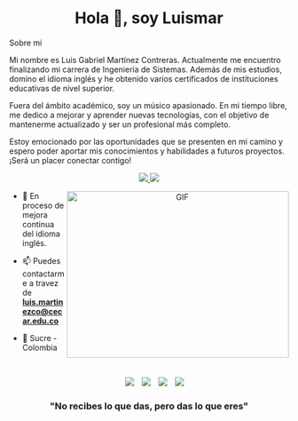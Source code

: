 <h1 align="center">Hola 👋, soy Luismar</h1>

<p>Sobre mí

Mi nombre es Luis Gabriel Martínez Contreras. Actualmente me encuentro finalizando mi carrera de Ingeniería de Sistemas. Además de mis estudios, domino el idioma inglés y he obtenido varios certificados de instituciones educativas de nivel superior.

Fuera del ámbito académico, soy un músico apasionado. En mi tiempo libre, me dedico a mejorar y aprender nuevas tecnologías, con el objetivo de mantenerme actualizado y ser un profesional más completo.

Estoy emocionado por las oportunidades que se presenten en mi camino y espero poder aportar mis conocimientos y habilidades a futuros proyectos. ¡Será un placer conectar contigo!</p>

<p align="center">
  <a href="https://skillicons.dev">
    <img src="https://skillicons.dev/icons?i=github,git,notion,stackoverflow,visualstudio,vscode,windows,mint"/>
<img src="https://skillicons.dev/icons?i=py,bootstrap,tailwind,css,html,js,figma,laravel,mysql,postman,php"/>
  </a>
</p>
<a target="_blank" align="center">
  <img align="right" top="500" height="300" width="400" alt="GIF" src="https://media.giphy.com/media/SWoSkN6DxTszqIKEqv/giphy.gif">
</a>

- 🌱 En proceso de mejora continua del idioma inglés.</a>

- 📫 Puedes contactarme a travez de **luis.martinezco@cecar.edu.co**</a>

- 📍 Sucre - Colombia
<br/>


<p align="center">

 <div align="center"  class="icons-social" style="margin-left: 10px;">
        <a style="margin-left: 10px;"  target="_blank" href="https://www.linkedin.com/in/luismarbv/">
			<img src="https://img.icons8.com/doodle/40/000000/linkedin--v2.png"></a>
        <a style="margin-left: 10px;" target="_blank" href="https://github.com/luismartco">
		<img src="https://img.icons8.com/doodle/40/000000/github--v1.png"></a>		
        <a style="margin-left: 10px;" target="_blank" href="https://www.instagram.com/luismarbv/">
			<img src="https://img.icons8.com/doodle/40/000000/instagram-new--v2.png"></a>
		<a style="margin-left: 10px;" target="_blank" href="https://twitter.com/theluismar1/">
			<img src="https://img.icons8.com/doodle/1x/twitter-squared--v2.png" ></a>
      </div>
</p>
<h3 align="center">"No recibes lo que das, pero das lo que eres"</h3>
